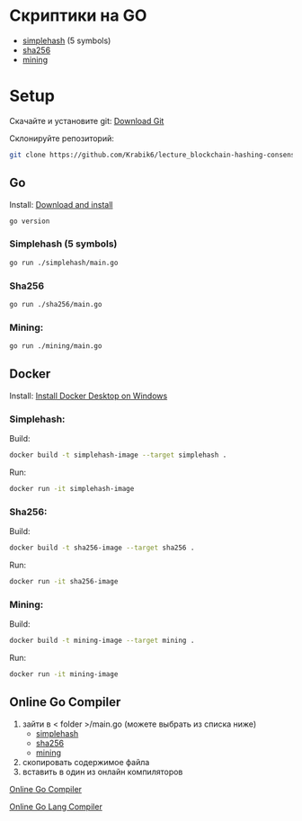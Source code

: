 # Скриптики на GO
- [simplehash](simplehash/main.go) (5 symbols)
- [sha256](sha256/main.go)
- [mining](mining/main.go)
# Setup
Скачайте и установите git: [Download Git](https://github.com/git-guides/install-git#install-git-on-windows)

Cклонируйте репозиторий:
```bash
git clone https://github.com/Krabik6/lecture_blockchain-hashing-consensus.git
```

## Go
Install: [Download and install](https://go.dev/doc/install)
```bash
go version
```
### Simplehash (5 symbols)
```bash
go run ./simplehash/main.go
```
### Sha256
```bash
go run ./sha256/main.go
```
### Mining:
```bash
go run ./mining/main.go
```


## Docker

Install: [Install Docker Desktop on Windows](https://docs.docker.com/desktop/install/windows-install/)

### Simplehash:

Build:
```bash
docker build -t simplehash-image --target simplehash .
```

Run:
```bash
docker run -it simplehash-image
```

### Sha256:

Build:
```bash
docker build -t sha256-image --target sha256 .
```

Run:
```bash
docker run -it sha256-image
```

### Mining:

Build:
```bash
docker build -t mining-image --target mining .
```

Run:
```bash
docker run -it mining-image
```

## Online Go Compiler
1. зайти в < folder >/main.go (можете выбрать из списка ниже)
    - [simplehash](simplehash/main.go)
    - [sha256](sha256/main.go)
    - [mining](mining/main.go)
2. скопировать содержимое файла
3. вставить в один из онлайн компиляторов

[Online Go Compiler](https://www.programiz.com/golang/online-compiler/)

[Online Go Lang Compiler](https://www.onlinegdb.com/online_go_compiler)